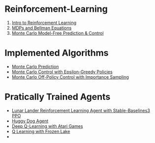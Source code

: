 # Reinforcement-Learning

1. [Intro to Reinforcement Learning](https://github.com/Adity-star/Reinforcement-Learning/tree/main/Intro%20to%20RL)
2. [MDPs and Bellman Equations](https://github.com/Adity-star/Reinforcement-Learning/tree/main/MDP%20and%20Bellaman's%20eqation#mdps-and-bellman-equations)
3. [Monte Carlo Model-Free Prediction & Control](https://github.com/Adity-star/Reinforcement-Learning/tree/main/Monte%20Carlo)


# Implemented Algorithms
- [Monte Carlo Prediction](https://github.com/Adity-star/Reinforcement-Learning/blob/main/Monte%20Carlo/Monte_Carlo_Prediction.ipynb)
- [Monte Carlo Control with Epsilon-Greedy Policies](https://github.com/Adity-star/Reinforcement-Learning/blob/main/Monte%20Carlo/MC_Control_with_Epsilon_Greedy_Policies%20(1).ipynb)
- [Monte Carlo Off-Policy Control with Importance Sampling](https://github.com/Adity-star/Reinforcement-Learning/blob/main/Monte%20Carlo/Off_Policy_MC_Control_with_Weighted_Importance_Sampling.ipynb)

# Pratically Trained Agents
- [Lunar Lander Reinforcement Learning Agent with Stable-Baselines3 PPO](https://github.com/Adity-star/Reinforcement-Learning/tree/main/Intro%20to%20RL/PPO%20agent%20on%20Lunar%20Lander%20Environment)
- [Huggy Dog Agent](https://github.com/Adity-star/Reinforcement-Learning/tree/main/Intro%20to%20RL/Reinforcement%20Learning%20with%20Huggy)
- [Deep Q-Learning with Atari Games](https://github.com/Adity-star/Reinforcement-Learning/blob/main/Trained%20Agents/Deep_Q_Learning.ipynb)
- [ Q Learning with Frozen Lake](https://github.com/Adity-star/Reinforcement-Learning/blob/main/Trained%20Agents/Q_Learning_with_FrozenLake_v1.ipynb)
- 

